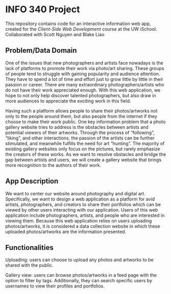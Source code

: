 # INFO 340 Project

This repository contains code for an interactive information web app, created for the _Client-Side Web Development_ course at the UW iSchool. Collaborated with Scott Nguyen and Blake Liao

## Problem/Data Domain

One of the issues that new photographers and artists face nowadays is the lack of platforms to promote their
work via photo/art sharing. These groups of people tend to struggle with gaining popularity and audience
attention. They have to spend a lot of time and effort just to grow little by little in their passion or
career. There are many extraordinary photographers/artists who do not have their work appreciated enough.
With this web application, we hope to not only help discover talented photographers, but also draw in more
audiences to appreciate the exciting work in this field.

Having such a platform allows people to share their photos/artworks not only to the people around them, but
also people from the internet if they choose to make their work public. One key information problem that a
photo gallery website tries to address is the obstacles between artists
and potential viewers of their artworks. Through the process of “following”, “liking”, and other
interactions, the passion of the artists can be
further stimulated, and meanwhile fulfills the need for art “hunting”. The majority of existing gallery
websites only focus on the pictures, but rarely emphasize the creators of these works. As we want to resolve
obstacles and bridge the gap between
artists and users, we will create a gallery website that brings more recognition to the authors of their
work.
            
## App Description

We want to center our website around photography and digital art. Specifically, we
want to design a web application as a platform for avid artists, photographers, and creators to share their
portfolios which can be viewed by other users interacting with our application. Users of this web
application include photographers, artists, and people who are interested in viewing them. Because this web
application relies on users uploading photos/artworks, it is considered a data collection website in which
these uploaded photos/artworks are the information presented.
            
## Functionalities
Uploading: users can choose to upload any photos and artworks to be shared with the public.
 
Gallery view: users can browse photos/artworks in a feed page with the option to filter by tags.
Additionally, they can search specific users by usernames to view their profiles and portfolios.
